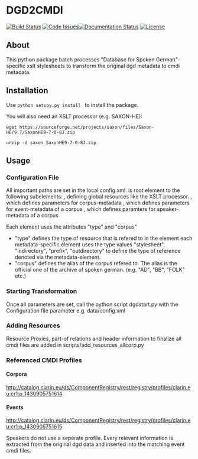 # DGD2CMDI
[![Build Status](https://travis-ci.org/fkuhn/dgd2cmdi.svg?branch=master)](https://travis-ci.org/fkuhn/dgd2cmdi)
[![Code Issues](https://www.quantifiedcode.com/api/v1/project/48015f7b8a3a413599785a9d4f134540/badge.svg)](https://www.quantifiedcode.com/app/project/48015f7b8a3a413599785a9d4f134540)[![Documentation Status](https://readthedocs.org/projects/dgd2cmdi/badge/?version=latest)](http://dgd2cmdi.readthedocs.io/en/latest/?badge=latest) [![License](https://img.shields.io/badge/License-BSD%203--Clause-blue.svg)](https://opensource.org/licenses/BSD-3-Clause)


## About
This python package batch processes "Database for Spoken German"-specific xslt
stylesheets to transform the original dgd metadata to cmdi metadata.

## Installation

 Use ```python setupy.py install ``` to install the package.
 
 You will also need an XSLT processor (e.g. SAXON-HE):
 
 `ẁget https://sourceforge.net/projects/saxon/files/Saxon-HE/9.7/SaxonHE9-7-0-8J.zip`
 
 `unzip -d saxon SaxonHE9-7-0-8J.zip`

## Usage






### Configuration File
All important paths are set in the local config.xml.
<CONFIG> is root element to the
following subelements:
<GLOBAL>, defining global resources like the XSLT processor.
<CORPUS>, which defines parameters for corpus-metadata
<EVENT>, which defines parameters for event-metadata of a corpus
<SPEAKER>, which defines paramters for speaker-metadata of a corpus

Each element uses the attributes "type" and "corpus"
*	"type" defines the type of resource that is refered to in the element
	each  metadata-specific element uses the type values "stylesheet", "indirectory", "prefix", "outdirectory" to
	define the type of reference denoted via the metadata-element.
*	"corpus" defines the alias of the corpus refered to. The alias is the official one of the archive of spoken german.
	(e.g. "AD", "BB", "FOLK" etc.)

### Starting Transformation
Once all parameters are set, call the python script dgdstart.py with the Configuration
file parameter e.g. data/config.xml

### Adding Resources
Resource Proxies, part-of relations and header information to finalize all
cmdi files are added in scripts/add_resources_allcorp.py



### Referenced CMDI Profiles

#### Corpora
http://catalog.clarin.eu/ds/ComponentRegistry/rest/registry/profiles/clarin.eu:cr1:p_1430905751614

#### Events
http://catalog.clarin.eu/ds/ComponentRegistry/rest/registry/profiles/clarin.eu:cr1:p_1430905751615

Speakers do not use a seperate profile. Every relevant information is extracted from the original
dgd data and inserted into the matching event cmdi files.
